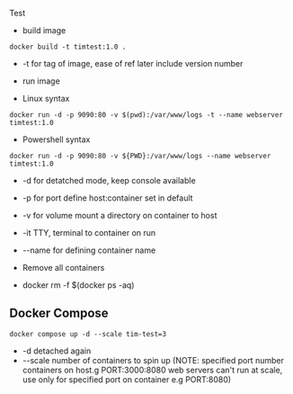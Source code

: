 Test 

- build image
```
docker build -t timtest:1.0 .
```
- -t for tag of image, ease of ref later include version number

- run image
- Linux syntax
```
docker run -d -p 9090:80 -v $(pwd):/var/www/logs -t --name webserver timtest:1.0
```
- Powershell syntax
```
docker run -d -p 9090:80 -v ${PWD}:/var/www/logs --name webserver timtest:1.0
```

- -d for detatched mode, keep console available
- -p for port define host:container set in default
- -v for volume mount a directory on container to host
- -it TTY, terminal to container on run
- --name for defining container name


- Remove all containers
- docker rm -f $(docker ps -aq)

## Docker Compose
```
docker compose up -d --scale tim-test=3
```
- -d detached again
- --scale number of containers to spin up (NOTE: specified port number containers on host.g PORT:3000:8080  web servers can't run at scale, use only for specified port on container e.g PORT:8080)

